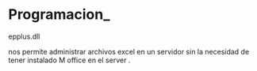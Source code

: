 Programacion_
=============
epplus.dll

nos permite administrar archivos excel en un servidor sin la necesidad de tener instalado M office en el server .
